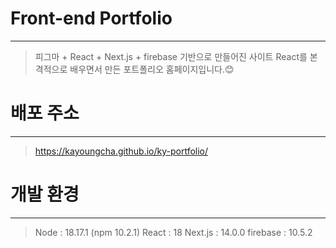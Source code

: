 # Front-end Portfolio
-----
> 피그마 + React + Next.js + firebase 기반으로 만들어진 사이트
> React를 본격적으로 배우면서 만든 포트폴리오 홈페이지입니다.😊


# 배포 주소
-----
> https://kayoungcha.github.io/ky-portfolio/

# 개발 환경
----
> Node : 18.17.1 (npm 10.2.1)
> React : 18
> Next.js : 14.0.0
> firebase : 10.5.2
